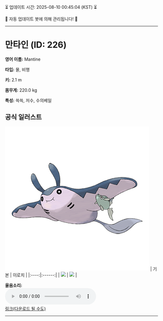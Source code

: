 
⏳ 업데이트 시간: 2025-08-10 00:45:04 (KST) ⏳

🤖 자동 업데이트 봇에 의해 관리됩니다! 🤖

---

# 만타인 (ID: 226)
**영어 이름:** Mantine

**타입:** 물, 비행

**키:** 2.1 m

**몸무게:** 220.0 kg

**특성:** 쓱쓱, 저수, 수의베일

## 공식 일러스트
![](https://raw.githubusercontent.com/PokeAPI/sprites/master/sprites/pokemon/other/official-artwork/226.png)
| 기본 | 이로치 |
|:----:|:------:|
| <img src="http://play.pokemonshowdown.com/sprites/ani/mantine.gif" width="200"> | <img src="http://play.pokemonshowdown.com/sprites/ani-shiny/mantine.gif" width="200"> |

**울음소리:**<br><audio controls src="https://raw.githubusercontent.com/PokeAPI/cries/main/cries/pokemon/latest/226.ogg"></audio><br> [링크(다운로드 될 수도)](https://raw.githubusercontent.com/PokeAPI/cries/main/cries/pokemon/latest/226.ogg)


---
